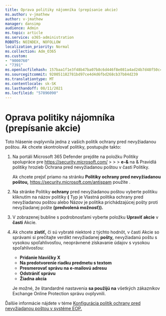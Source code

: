 ```yaml
---
title: Oprava politiky nájomníka (prepísanie akcie)
ms.author: v-jmathew
author: v-jmathew
manager: dansimp
audience: Admin
ms.topic: article
ms.service: o365-administration
ROBOTS: NOINDEX, NOFOLLOW
localization_priority: Normal
ms.collection: Adm_O365
ms.custom:
- "9000760"
- "7391"
ms.openlocfilehash: 157baa1f1e3f48b47ba07b8c6d446f8e081a4ad24b7d48f50c4fc5af5518cdd6
ms.sourcegitcommit: 920051182781bd97ce4d4d6fbd268cb37b84d239
ms.translationtype: MT
ms.contentlocale: sk-SK
ms.lasthandoff: 08/11/2021
ms.locfileid: "57896090"
---
```

# <a name="fix-tenant-policy-action-override"></a>Oprava politiky nájomníka (prepísanie akcie)

Toto hlásenie ovplyvnila jedna z vašich politík ochrany pred nevyžiadanou poštou. Ak chcete skontrolovať politiky, postupujte takto:

1. Na portáli Microsoft 365 Defender prejdite na položku Politiky spolupráce pre <https://security.microsoft.com/>  \>  \>  \> **e-&**  na & Pravidlá politiky hrozieb Ochrana pred nevyžiadanou poštou v časti Politiky.

   Ak chcete prejsť priamo na stránku **Politiky ochrany pred nevyžiadanou poštou,** <https://security.microsoft.com/antispam> použite .

2. Na stránke Politiky **ochrany** pred nevyžiadanou poštou vyberte politiku kliknutím na  názov politiky **(**  Typ je Vlastná politika ochrany pred nevyžiadanou poštou alebo Názov je politika prichádzajúcej pošty proti nevyžiadanej pošte **(predvolená možnosť)).**
3. V zobrazenej bubline s podrobnosťami vyberte položku **Upraviť akcie** v **časti** Akcie.
4. Ak chcete **zistiť,** či sú vybraté niektoré z týchto hodnôt,  v časti Akcie so správami si prečítajte verdikt nevyžiadanej **pošty,** nevyžiadanú poštu s vysokou spoľahlivosťou, neoprávnené získavanie údajov s vysokou spoľahlivosťou:
   - **Pridanie hlavičky X**
   - **Na predotvorenie riadku predmetu s textom**
   - **Presmerovať správu na e-mailovú adresu**
   - **Odstrániť správu**
   - **Žiadna akcia**

   Je možné, že štandardné nastavenia **sa použijú na** všetkých zákazníkov Exchange Online Protection správu ovplyvnili.

Ďalšie informácie nájdete v téme [Konfigurácia politík ochrany pred nevyžiadanou poštou v systéme EOP.](https://docs.microsoft.com/microsoft-365/security/office-365-security/configure-your-spam-filter-policies)
